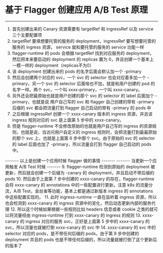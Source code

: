 # 基于 Flagger 创建应用 A/B Test 原理
---
1. 首先创建出来的 Canary 资源需要有 targetRef 和 ingressRef 以及 service 三个主要配置项
2. targetRef 要填想要托管的服务的 deployment，ingressRef 要写想要托管的服务的 ingress 资源， service 就和要托管的服务的 service 功能一样
3. flagger-runtime 的 pods 会根据 targetRef 找到对应服务的 deployment，然后把本来要启动的 deployment 的 replicas 置为 0，并且创建一个基本上一模一样的 deployment（replicas不为0）
4. 该 deployment 创建出来的 pods 的名字后面会默认加一个 -primary
5. 然后会创建两个对应的 svc，一个 svc 的 selector 也会对应着多加一个 -primary，另一个 svc 的 selector 后面啥也不加，就是和用户创建的 pod 的名字一样。两个 svc，一个叫 xxxx-primary，一个叫 xxxx-canary。
6. 另外还会把最原始也就是用户创建的那个 svc 的 selector 的 label 后面加个 -primary，也就是说 用户自己写的 svc 和 flagger 自己创建的带有 -primary 后缀的 svc 都会把流量打到 flagger 自己启动的带有 -primary 的 pods 中
7. 之后根据 ingressRef 创建一个 xxxx-canary 版本的 ingress 资源，并且该 ingress 规则对应的 svc 是上面第 5 步中的 xxxx-canary。
8. 但是 flagger-runtime 不会修改原始的也就是用户自己写的 ingress 的资源规则，也就是说，当访问用户自定义的 ingress 规则时，会把流量打到最最原始的那个 svc 上，也就是上面第 6 步中那个 svc。由于原始的 svc 的 selector 的 label 后面也加了 -primary，所以流量会打到 flagger 自己启动的 pods 中。

------- 以上是创建一个应用时候 flagger 做的事情 -------
-------        当更新一个应用触发 A/B Test 时候       -------
9. flagger-runtime 检测到原始的 deployment 被更新，然后就会创建一个后缀为 -canary 的 deployment，并且启动不带后缀的 pods
10. 然后由于上面第 7 步中创建的 xxxx-canary 的存在，flagger-runtime 会将 xxxx-canary 的 annotations 中的一些配置进行更新。注意 k8s 的流量分流，A/B Test，金丝雀等功能，基本上都是通过新版本 ingress 的 annotations 中这些配置实现的。
11. 此时 ingress-runtime 一直在监听着 ingress 资源，所以也会检测到 xxxx-canary 的 ingress 资源中的变化，然后动态更新内部的服务代理
12. 所以这个时候如果根据一些规则比如 headers 信息或者 cookie 之类的就可以将流量经由 ingress-runtime 打到 xxxx-canary 的 ingress 的规则
13. xxxx-canary 的 ingress 对应的服务 svc，正好是上面第 5 步中的 xxxx-canary 的 svc，所以流量也就被打倒 xxxx-canary 的 svc 中
14. xxxx-canary 的 svc 中的 selector 对应的 pods，是不带任何后缀的 pods，由于第 9 步中创建的 deployment 并且的 pods 也是不带任何后缀的，所以流量就被打倒了这个更新后的版本了


